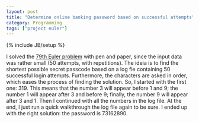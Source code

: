 ```yaml
---
layout: post
title: "Determine online banking password based on successful attempts"
category: Programming
tags: ["project euler"]
---
```

{% include JB/setup %}

I solved the [79th Euler problem](http://projecteuler.net/index.php?section=problems&id=79) with pen
and paper, since the input data was rather small (50 attempts, with
repetitions). The ideia is to find the shortest possible secret passcode based
on a log fie containing 50 successful login attempts. Furthermore, the
characters are asked in order, which eases the process of finding the
solution. So, I started with the first one: 319. This means that the number 3
will appear before 1 and 9; the number 1 will appear after 3 and before 9;
finally, the number 9 will appear after 3 and 1. Then I continued with all the
numbers in the log file. At the end, I just run a quick walkthrough the log
file again to be sure. I ended up with the right solution: the password is
73162890.

